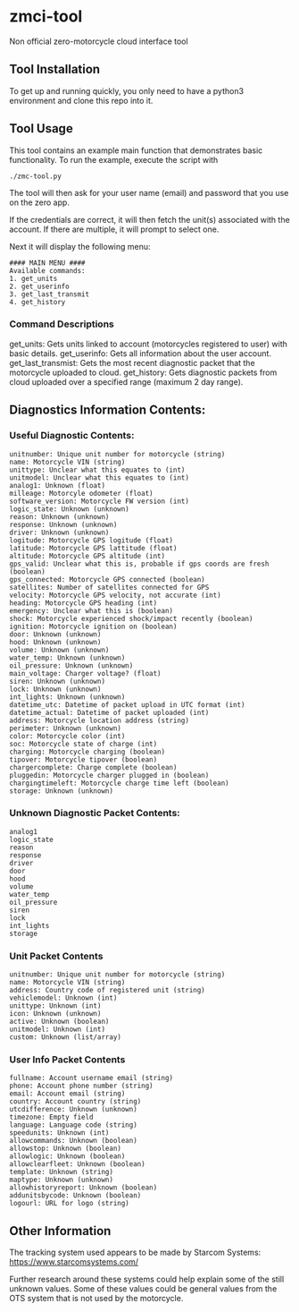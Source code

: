 # zmci-tool
Non official zero-motorcycle cloud interface tool

## Tool Installation
To get up and running quickly, you only need to have a python3 environment and clone this repo into it. 

## Tool Usage
This tool contains an example main function that demonstrates basic functionality. To run the example, execute the script with
```
./zmc-tool.py
```
The tool will then ask for your user name (email) and password that you use on the zero app.

If the credentials are correct, it will then fetch the unit(s) associated with the account. If there are multiple, it will prompt to select one.

Next it will display the following menu:
```
#### MAIN MENU ####
Available commands:
1. get_units
2. get_userinfo
3. get_last_transmit
4. get_history
```
### Command Descriptions
get_units: Gets units linked to account (motorcycles registered to user) with basic details.
get_userinfo: Gets all information about the user account.
get_last_transmist: Gets the most recent diagnostic packet that the motorcycle uploaded to cloud.
get_history: Gets diagnostic packets from cloud uploaded over a specified range (maximum 2 day range).

## Diagnostics Information Contents:

### Useful Diagnostic Contents:
```
unitnumber: Unique unit number for motorcycle (string)
name: Motorcycle VIN (string)
unittype: Unclear what this equates to (int)
unitmodel: Unclear what this equates to (int)
analog1: Unknown (float)
milleage: Motorcyle odometer (float)
software_version: Motorcycle FW version (int)
logic_state: Unknown (unknown)
reason: Unknown (unknown)
response: Unknown (unknown)
driver: Unknown (unknown)
logitude: Motorcycle GPS logitude (float)
latitude: Motorcycle GPS lattitude (float)
altitude: Motorcycle GPS altitude (int)
gps_valid: Unclear what this is, probable if gps coords are fresh (boolean)
gps_connected: Motorcycle GPS connected (boolean) 
satellites: Number of satellites connected for GPS
velocity: Motorcycle GPS velocity, not accurate (int)
heading: Motorcycle GPS heading (int)
emergency: Unclear what this is (boolean)
shock: Motorcycle experienced shock/impact recently (boolean) 
ignition: Motorcycle ignition on (boolean)
door: Unknown (unknown)
hood: Unknown (unknown)
volume: Unknown (unknown)
water_temp: Unknown (unknown)
oil_pressure: Unknown (unknown)
main_voltage: Charger voltage? (float)
siren: Unknown (unknown)
lock: Unknown (unknown)
int_lights: Unknown (unknown)
datetime_utc: Datetime of packet upload in UTC format (int)
datetime_actual: Datetime of packet uploaded (int)
address: Motorcycle location address (string)
perimeter: Unknown (unknown)
color: Motorcycle color (int)
soc: Motorcycle state of charge (int)
charging: Motorcycle charging (boolean)
tipover: Motorcycle tipover (boolean)
chargercomplete: Charge complete (boolean)
pluggedin: Motorcycle charger plugged in (boolean)
chargingtimeleft: Motorcycle charge time left (boolean)
storage: Unknown (unknown)
```

### Unknown Diagnostic Packet Contents:
```
analog1
logic_state
reason
response
driver
door
hood
volume
water_temp
oil_pressure
siren
lock
int_lights
storage
```

### Unit Packet Contents
```
unitnumber: Unique unit number for motorcycle (string)
name: Motorcycle VIN (string)
address: Country code of registered unit (string)
vehiclemodel: Unknown (int)
unittype: Unknown (int)
icon: Unknown (unknown)
active: Unknown (boolean)
unitmodel: Unknown (int)
custom: Unknown (list/array)
```

### User Info Packet Contents
```
fullname: Account username email (string)
phone: Account phone number (string)
email: Account email (string)
country: Account country (string)
utcdifference: Unknown (unknown)
timezone: Empty field
language: Language code (string)
speedunits: Unknown (int)
allowcommands: Unknown (boolean)
allowstop: Unknown (boolean)
allowlogic: Unknown (boolean)
allowclearfleet: Unknown (boolean)
template: Unknown (string)
maptype: Unknown (unknown)
allowhistoryreport: Unknown (boolean)
addunitsbycode: Unknown (boolean)
logourl: URL for logo (string)
```


## Other Information
The tracking system used appears to be made by Starcom Systems: https://www.starcomsystems.com/

Further research around these systems could help explain some of the still unknown values. Some of these values could be general values from the OTS system that is not used by the motorcycle.
